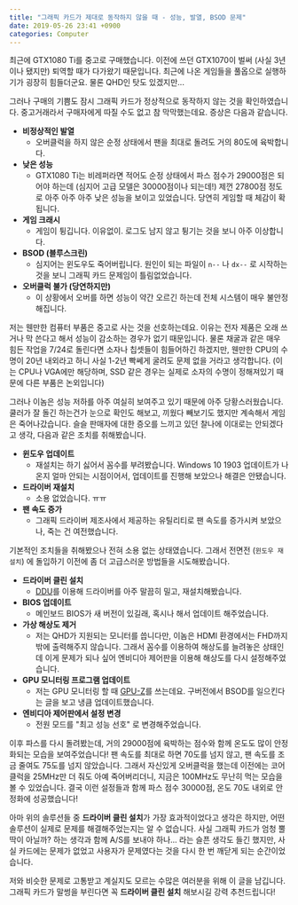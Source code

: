 ```yaml
---
title: "그래픽 카드가 제대로 동작하지 않을 때 - 성능, 발열, BSOD 문제"
date: 2019-05-26 23:41 +0900
categories: Computer
---
```


최근에 GTX1080 Ti를 중고로 구매했습니다. 이전에 쓰던 GTX1070이 벌써 (사실 3년이나 됐지만) 퇴역할 때가 다가왔기 때문입니다. 최근에 나온 게임들을
풀옵으로 실행하기가 굉장히 힘들더군요. 물론 QHD인 탓도 있겠지만...  

그러나 구매의 기쁨도 잠시 그래픽 카드가 정상적으로 동작하지 않는 것을 확인하였습니다. 중고거래라서 구매자에게 따질 수도 없고 참 막막했는데요.
증상은 다음과 같습니다.
- **비정상적인 발열**
  - 오버클럭을 하지 않은 순정 상태에서 팬을 최대로 돌려도 거의 80도에 육박합니다.
- **낮은 성능**
  - GTX1080 Ti는 비레퍼라면 적어도 순정 상태에서 파스 점수가 29000점은 되어야 하는데 (심지어 고급 모델은 30000점이나 되는데!) 제껀 27800점 정도로
  아주 아주 아주 낮은 성능을 보이고 있었습니다. 당연히 게임할 때 체감이 확 됩니다.
- **게임 크래시**
  - 게임이 튕깁니다. 이유없이. 로그도 남지 않고 튕기는 것을 보니 아주 이상합니다.
- **BSOD (블루스크린)**
  - 심지어는 윈도우도 죽어버립니다. 원인이 되는 파일이 `n--` 나 `dx--` 로 시작하는 것을 보니 그래픽 카드 문제임이 틀림없었습니다.
- **오버클럭 불가 (당연하지만)**
  - 이 상황에서 오버를 하면 성능이 약간 오르긴 하는데 전체 시스템이 매우 불안정해집니다.
  
저는 웬만한 컴퓨터 부품은 중고로 사는 것을 선호하는데요. 이유는 전자 제품은 오래 쓰거나 막 쓴다고 해서 성능이 감소하는 경우가 없기 때문입니다.
물론 채굴과 같은 매우 힘든 작업을 7/24로 돌린다면 소자나 칩셋들이 힘들어하긴 하겠지만, 웬만한 CPU의 수명이 20년 내외라고 하니 사실 1-2년 빡쎄게
굴려도 문제 없을 거라고 생각합니다. (이는 CPU나 VGA에만 해당하며, SSD 같은 경우는 실제로 소자의 수명이 정해져있기 때문에 다른 부품은 논외입니다)  

그러나 이놈은 성능 저하를 아주 여실히 보여주고 있기 때문에 아주 당황스러웠습니다. 쿨러가 잘 돌긴 하는건가 눈으로 확인도 해보고, 끼웠다 빼보기도
했지만 계속해서 게임은 죽어나갔습니다. 슬슬 판매자에 대한 증오를 느끼고 있던 찰나에 이대로는 안되겠다고 생각, 다음과 같은 조치를 취해봤습니다.
- **윈도우 업데이트**
  - 재설치는 하기 싫어서 꼼수를 부려봤습니다. Windows 10 1903 업데이트가 나온지 얼마 안되는 시점이어서, 업데이트를 진행해 보았으나 해결은 안됐습니다.
- **드라이버 재설치**
  - 소용 없었습니다. ㅠㅠ
- **팬 속도 증가**
  - 그래픽 드라이버 제조사에서 제공하는 유틸리티로 팬 속도를 증가시켜 보았으나, 죽는 건 여전했습니다.

기본적인 조치들을 취해봤으나 전혀 소용 없는 상태였습니다. 그래서 전면전 (`윈도우 재설치`) 에 돌입하기 이전에 좀 더 고급스러운 방법들을 시도해봤습니다.
- **드라이버 클린 설치**
  - [DDU](https://www.wagnardsoft.com/)를 이용해 드라이버를 아주 말끔히 밀고, 재설치해봤습니다.
- **BIOS 업데이트**
  - 메인보드 BIOS가 새 버전이 있길래, 혹시나 해서 업데이트 해주었습니다.
- **가상 해상도 제거**
  - 저는 QHD가 지원되는 모니터를 씁니다만, 이놈은 HDMI 환경에서는 FHD까지밖에 출력해주지 않습니다. 그래서 꼼수를 이용하여 해상도를 늘려놓은 상태인데
    이게 문제가 되나 싶어 엔비디아 제어판을 이용해 해상도를 다시 설정해주었습니다.
- **GPU 모니터링 프로그램 업데이트**
  - 저는 GPU 모니터링 할 때 [GPU-Z](https://www.techpowerup.com/gpuz/)를 쓰는데요. 구버전에서 BSOD를 일으킨다는 글을 보고 냉큼 업데이트했습니다.
- **엔비디아 제어판에서 설정 변경**
  - 전원 모드를 "최고 성능 선호" 로 변경해주었습니다.
  
이후 파스를 다시 돌려봤는데, 거의 29000점에 육박하는 점수와 함께 온도도 많이 안정화되는 모습을 보여주었습니다! 팬 속도를 최대로 하면 70도를 넘지 않고,
팬 속도를 조금 줄여도 75도를 넘지 않았습니다. 그래서 자신있게 오버클럭을 했는데 이전에는 코어 클럭을 25MHz만 더 줘도 아예 죽어버리더니, 지금은 100MHz도
무난히 먹는 모습을 볼 수 있었습니다. 결국 이런 설정들과 함께 파스 점수 30000점, 온도 70도 내외로 안정화에 성공했습니다!  

아마 위의 솔루션들 중 **드라이버 클린 설치**가 가장 효과적이었다고 생각은 하지만, 어떤 솔루션이 실제로 문제를 해결해주었는지는 알 수 없습니다.
사실 그래픽 카드가 엄청 뿔딱이 아닐까? 하는 생각과 함께 A/S를 보내야 하나... 라는 슬픈 생각도 들긴 했지만, 사실 카드에는 문제가 없었고
사용자가 문제였다는 것을 다시 한 번 깨닫게 되는 순간이었습니다.  

저와 비슷한 문제로 고통받고 계실지도 모르는 수많은 여러분을 위해 이 글을 남깁니다. 그래픽 카드가 말썽을 부린다면 꼭 **드라이버 클린 설치** 해보시길
강력 추천드립니다!
